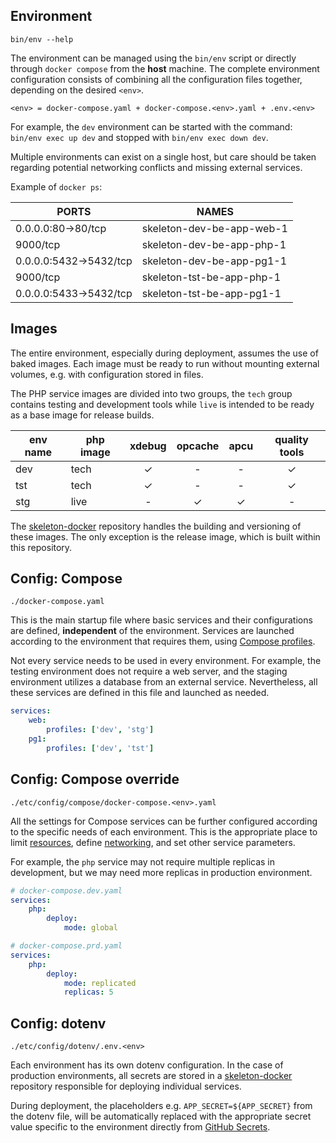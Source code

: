 ## Environment
`bin/env --help`

The environment can be managed using the `bin/env` script or directly through `docker compose` from the **host** machine.
The complete environment configuration consists of combining all the configuration files together, depending on the desired `<env>`.

`<env> = docker-compose.yaml + docker-compose.<env>.yaml + .env.<env>`

For example, the `dev` environment can be started with the command:
`bin/env exec up dev` and stopped with `bin/env exec down dev`.

Multiple environments can exist on a single host, but care should be taken regarding potential networking conflicts and missing external services.

Example of `docker ps`:

| PORTS                  | NAMES                     |
|------------------------|---------------------------|
| 0.0.0.0:80->80/tcp     | skeleton-dev-be-app-web-1 |
| 9000/tcp               | skeleton-dev-be-app-php-1 |
| 0.0.0.0:5432->5432/tcp | skeleton-dev-be-app-pg1-1 |
| 9000/tcp               | skeleton-tst-be-app-php-1 |
| 0.0.0.0:5433->5432/tcp | skeleton-tst-be-app-pg1-1 |

## Images
The entire environment, especially during deployment, assumes the use of baked images. Each image must be ready to run without mounting external volumes, e.g. with configuration stored in files.

The PHP service images are divided into two groups, the `tech` group contains testing and development tools while `live` is intended to be ready as a base image for release builds.

| env name | php image | xdebug | opcache | apcu | quality tools |
|----------|-----------|:------:|:-------:|:----:|:-------------:|
| dev      | tech      |   ✓    |    -    |  -   |       ✓       |
| tst      | tech      |   ✓    |    -    |  -   |       ✓       |
| stg      | live      |   -    |    ✓    |  ✓   |       -       |

The [skeleton-docker](https://github.com/d-paniutycz/skeleton-docker) repository handles the building and versioning of these images. The only exception is the release image, which is built within this repository.

## Config: Compose

`./docker-compose.yaml`

This is the main startup file where basic services and their configurations are defined, **independent** of the environment. Services are launched according to the environment that requires them, using [Compose profiles](https://docs.docker.com/compose/profiles).

Not every service needs to be used in every environment. For example, the testing environment does not require a web server, and the staging environment utilizes a database from an external service. Nevertheless, all these services are defined in this file and launched as needed.

```yaml
services:
    web:
        profiles: ['dev', 'stg']
    pg1:
        profiles: ['dev', 'tst']
```

## Config: Compose override

`./etc/config/compose/docker-compose.<env>.yaml`

All the settings for Compose services can be further configured according to the specific needs of each environment. This is the appropriate place to limit [resources](https://docs.docker.com/compose/compose-file/compose-file-v3/#resources), define [networking](https://docs.docker.com/compose/networking), and set other service parameters.

For example, the `php` service may not require multiple replicas in development, but we may need more replicas in production environment.

```yaml
# docker-compose.dev.yaml
services:
    php:
        deploy:
            mode: global
```
```yaml
# docker-compose.prd.yaml
services:
    php:
        deploy:
            mode: replicated
            replicas: 5
```

## Config: dotenv

`./etc/config/dotenv/.env.<env>`

Each environment has its own dotenv configuration. In the case of production environments, all secrets are stored in a [skeleton-docker](https://github.com/d-paniutycz/skeleton-docker) repository responsible for deploying individual services.

During deployment, the placeholders e.g. `APP_SECRET=${APP_SECRET}` from the dotenv file, will be automatically replaced with the appropriate secret value specific to the environment directly from [GitHub Secrets](https://docs.github.com/en/actions/security-guides/encrypted-secrets).
